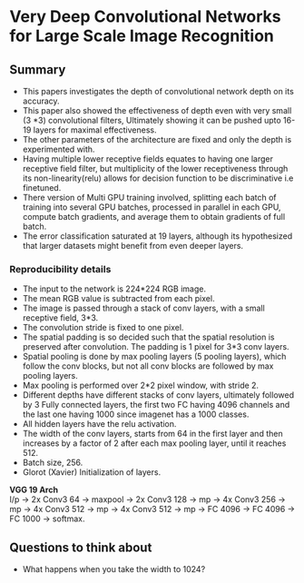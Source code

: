 # Very Deep Convolutional Networks for Large Scale Image Recognition
## Summary 
- This papers investigates the depth of convolutional network depth on its accuracy. 
- This paper also showed the effectiveness of depth even with very small (3
*3) convolutional filters, Ultimately showing it can be pushed upto 16-19 layers for maximal effectiveness.
 - The other parameters of the architecture are fixed and only the depth is experimented with.
 - Having multiple lower receptive fields equates to having one larger receptive field filter, but multiplicity of the lower receptiveness through its non-linearity(relu) allows for decision function to be discriminative i.e finetuned. 
 - There version of Multi GPU training involved, splitting each batch of training into several GPU batches, processed in parallel in each GPU, compute batch gradients, and average them to obtain gradients of full batch.
 - The error classification saturated at 19 layers, although its hypothesized that larger datasets might benefit from even deeper layers. 

 ### Reproducibility details
 - The input to the network is 224*224 RGB image. 
 - The mean RGB value is subtracted from each pixel.
 - The image is passed through a stack of conv layers, with a small receptive field, 3*3.
 - The convolution stride is fixed to one pixel.
 - The spatial padding is so decided such that the spatial resolution is preserved after convolution.  The padding is 1 pixel for 3*3 conv layers. 
 - Spatial pooling is done by max pooling layers (5 pooling layers), which follow the conv blocks, but not all conv blocks are followed by max pooling layers.
 - Max pooling is performed over 2*2 pixel window, with stride 2. 
 - Different depths have different stacks of conv layers, ultimately followed by 3 Fully connected layers, the first two FC having 4096 channels and the last one having 1000 since imagenet has a 1000 classes.
 - All hidden layers have the relu activation.
 - The width of the conv layers, starts from 64 in the first layer and then increases by a factor of 2 after each max pooling layer, until it reaches 512. 
 - Batch size, 256. 
 - Glorot (Xavier) Initialization of layers. 


<strong> VGG 19 Arch </strong> \
I/p -> 2x Conv3 64 -> maxpool -> 2x Conv3 128 -> mp -> 4x Conv3 256 -> mp -> 4x Conv3 512 -> mp -> 4x Conv3 512 -> mp -> FC 4096 -> FC 4096 -> FC 1000 -> softmax. 

## Questions to think about 
- What happens when you take the width to 1024?


